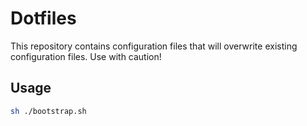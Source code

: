 # Dotfiles
This repository contains configuration files that will overwrite existing configuration files. Use with caution!

## Usage
```sh
sh ./bootstrap.sh
```
